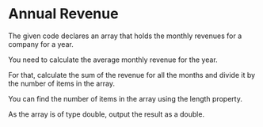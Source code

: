 # Annual Revenue

The given code declares an array that holds the monthly revenues for a company for a year.

You need to calculate the average monthly revenue for the year.

For that, calculate the sum of the revenue for all the months and divide it by the number of items in the array.

You can find the number of items in the array using the length property.

As the array is of type double, output the result as a double.
